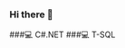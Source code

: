 ### Hi there 👋

###:computer: C#.NET
###:computer: T-SQL

<!--
**yazilimdx/yazilimdx** is a ✨ _special_ ✨ repository because its `README.md` (this file) appears on your GitHub profile.

Here are some ideas to get you started:

- :computer: C#.NET
- :computer: T-SQL
- 👯 I’m looking to collaborate on ...
- 🤔 I’m looking for help with ...
- 💬 Ask me about ...
- 📫 How to reach me: ...
- 😄 Pronouns: ...
- ⚡ Fun fact: ...
-->
